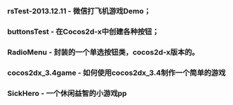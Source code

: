 ### rsTest-2013.12.11		-  微信打飞机游戏Demo；

### buttonsTest				-  在Cocos2d-x中创建各种按钮；

### RadioMenu     			-  封装的一个单选按钮类，cocos2d-x版本的。

### cocos2dx_3.4game		-  如何使用cocos2dx_3.4制作一个简单的游戏

### SickHero					-  一个休闲益智的小游戏pp

